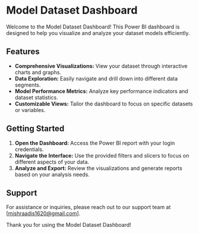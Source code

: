 # Model Dataset Dashboard

Welcome to the Model Dataset Dashboard! This Power BI dashboard is designed to help you visualize and analyze your dataset models efficiently.

## Features
- **Comprehensive Visualizations:** View your dataset through interactive charts and graphs.
- **Data Exploration:** Easily navigate and drill down into different data segments.
- **Model Performance Metrics:** Analyze key performance indicators and dataset statistics.
- **Customizable Views:** Tailor the dashboard to focus on specific datasets or variables.

## Getting Started
1. **Open the Dashboard:** Access the Power BI report with your login credentials.
2. **Navigate the Interface:** Use the provided filters and slicers to focus on different aspects of your data.
3. **Analyze and Export:** Review the visualizations and generate reports based on your analysis needs.

## Support
For assistance or inquiries, please reach out to our support team at [mishraadis1620@gmail.com].

Thank you for using the Model Dataset Dashboard!
